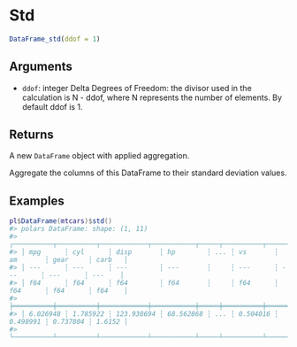 # Std

```r
DataFrame_std(ddof = 1)
```

## Arguments

- `ddof`: integer Delta Degrees of Freedom: the divisor used in the calculation is N - ddof, where N represents the number of elements. By default ddof is 1.

## Returns

A new `DataFrame` object with applied aggregation.

Aggregate the columns of this DataFrame to their standard deviation values.

## Examples

<pre class='r-example'><code><span class='r-in'><span><span class='va'>pl</span><span class='op'>$</span><span class='fu'>DataFrame</span><span class='op'>(</span><span class='va'>mtcars</span><span class='op'>)</span><span class='op'>$</span><span class='fu'>std</span><span class='op'>(</span><span class='op'>)</span></span></span>
<span class='r-out co'><span class='r-pr'>#&gt;</span> polars DataFrame: shape: (1, 11)</span>
<span class='r-out co'><span class='r-pr'>#&gt;</span> ┌──────────┬──────────┬────────────┬───────────┬─────┬──────────┬──────────┬──────────┬────────┐</span>
<span class='r-out co'><span class='r-pr'>#&gt;</span> │ mpg      ┆ cyl      ┆ disp       ┆ hp        ┆ ... ┆ vs       ┆ am       ┆ gear     ┆ carb   │</span>
<span class='r-out co'><span class='r-pr'>#&gt;</span> │ ---      ┆ ---      ┆ ---        ┆ ---       ┆     ┆ ---      ┆ ---      ┆ ---      ┆ ---    │</span>
<span class='r-out co'><span class='r-pr'>#&gt;</span> │ f64      ┆ f64      ┆ f64        ┆ f64       ┆     ┆ f64      ┆ f64      ┆ f64      ┆ f64    │</span>
<span class='r-out co'><span class='r-pr'>#&gt;</span> ╞══════════╪══════════╪════════════╪═══════════╪═════╪══════════╪══════════╪══════════╪════════╡</span>
<span class='r-out co'><span class='r-pr'>#&gt;</span> │ 6.026948 ┆ 1.785922 ┆ 123.938694 ┆ 68.562868 ┆ ... ┆ 0.504016 ┆ 0.498991 ┆ 0.737804 ┆ 1.6152 │</span>
<span class='r-out co'><span class='r-pr'>#&gt;</span> └──────────┴──────────┴────────────┴───────────┴─────┴──────────┴──────────┴──────────┴────────┘</span>
 </code></pre>